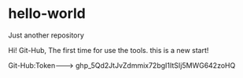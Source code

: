 # hello-world
Just another repository

Hi! Git-Hub, The first time for use the tools.
this is a new start!


Git-Hub:Token---> 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